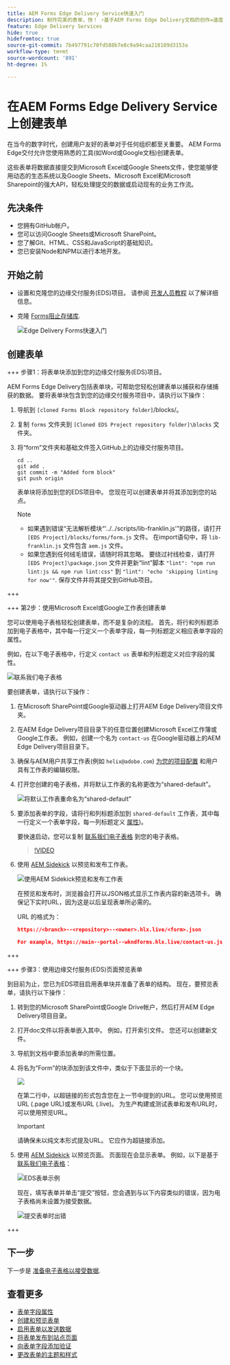 ```yaml
---
title: AEM Forms Edge Delivery Service快速入门
description: 制作完美的表单，快！ ⚡基于AEM Forms Edge Delivery文档的创作=速度飞快，采用SEO友好的表单，可让用户和搜索引擎更开心。
feature: Edge Delivery Services
hide: true
hidefromtoc: true
source-git-commit: 7b497791c70fd588b7e8c9a94caa218189d3153a
workflow-type: tm+mt
source-wordcount: '891'
ht-degree: 1%

---
```



# 在AEM Forms Edge Delivery Service上创建表单

在当今的数字时代，创建用户友好的表单对于任何组织都至关重要。 AEM Forms Edge交付允许您使用熟悉的工具(如Word或Google文档)创建表单。

这些表单将数据直接提交到Microsoft Excel或Google Sheets文件，使您能够使用动态的生态系统以及Google Sheets、Microsoft Excel和Microsoft Sharepoint的强大API，轻松处理提交的数据或启动现有的业务工作流。

## 先决条件

* 您拥有GitHub帐户。
* 您可以访问Google Sheets或Microsoft SharePoint。
* 您了解Git、HTML、CSS和JavaScript的基础知识。
* 您已安装Node和NPM以进行本地开发。

## 开始之前

* 设置和克隆您的边缘交付服务(EDS)项目。 请参阅 [开发人员教程](https://www.aem.live/developer/tutorial) 以了解详细信息。
* 克隆 [Forms阻止存储库](https://github.com/adobe/afb).

  ![Edge Delivery Forms快速入门](/help/edge/assets/getting-started-with-eds-forms.png)


## 创建表单


+++ 步骤1：将表单块添加到您的边缘交付服务(EDS)项目。

AEM Forms Edge Delivery包括表单块，可帮助您轻松创建表单以捕获和存储捕获的数据。 要将表单块包含到您的边缘交付服务项目中，请执行以下操作：

1. 导航到 `[cloned Forms Block repository folder]`/blocks/。

1. 复制 `forms` 文件夹到 `[Cloned EDS Project repository folder]\blocks` 文件夹。

1. 将“form”文件夹和基础文件签入GitHub上的边缘交付服务项目。

   ```Shell
   cd ..
   git add .
   git commit -m "Added form block"
   git push origin
   ```

   表单块将添加到您的EDS项目中。 您现在可以创建表单并将其添加到您的站点。

   >[!NOTE]
   >
   > * 如果遇到错误“无法解析模块“&#39;../../scripts/lib-franklin.js&#39;”的路径，请打开 `[EDS Project]/blocks/forms/form.js` 文件。 在import语句中，将 `lib-franklin.js` 文件包含 `aem.js` 文件。
   > * 如果您遇到任何绒毛错误，请随时将其忽略。 要绕过衬线检查，请打开 `[EDS Project]\package.json` 文件并更新“lint”脚本 `"lint": "npm run lint:js && npm run lint:css"` 到 `"lint": "echo 'skipping linting for now'"`. 保存文件并将其提交到GitHub项目。

+++

+++ 第2步：使用Microsoft Excel或Google工作表创建表单


您可以使用电子表格轻松创建表单，而不是复杂的流程。 首先，将行和列标题添加到电子表格中，其中每一行定义一个表单字段，每一列标题定义相应表单字段的属性。

例如，在以下电子表格中，行定义 `contact us` 表单和列标题定义对应字段的属性。

![联系我们电子表格](/help/edge/assets/contact-us-form-spreadsheet.png)

要创建表单，请执行以下操作：

1. 在Microsoft SharePoint或Google驱动器上打开AEM Edge Delivery项目文件夹。

1. 在AEM Edge Delivery项目目录下的任意位置创建Microsoft Excel工作簿或Google工作表。 例如，创建一个名为 `contact-us` 在Google驱动器上的AEM Edge Delivery项目目录下。

1. 确保与AEM用户共享工作表(例如 `helix@adobe.com`) [为您的项目配置](https://www.aem.live/docs/setup-customer-sharepoint) 和用户具有工作表的编辑权限。

1. 打开您创建的电子表格，并将默认工作表的名称更改为“shared-default”。

   ![将默认工作表重命名为“shared-default”](/help/edge/assets/rename-sheet-to-shared-default.png)

1. 要添加表单的字段，请将行和列标题添加到 `shared-default` 工作表，其中每一行定义一个表单字段，每一列标题定义 [属性](/help/edge/docs/forms/eds-form-field-properties))。

   要快速启动，您可以复制 [联系我们电子表格](https://docs.google.com/spreadsheets/d/12jvYjo1a3GOV30IqPY6_7YaCQtUmzWpFhoiOHDcjB28/edit?usp=drive_link) 到您的电子表格。

   >[!VIDEO](https://video.tv.adobe.com/v/3427468?quality=12&learn=on)

1. 使用 [AEM Sidekick](https://www.aem.live/developer/tutorial#preview-and-publish-your-content) 以预览和发布工作表。

   ![使用AEM Sidekick预览和发布工作表](/help/edge/assets/preview-form.png)

   在预览和发布时，浏览器会打开以JSON格式显示工作表内容的新选项卡。 确保记下实时URL，因为这是以后呈现表单所必需的。

   URL 的格式为：

   ```JSON
   https://<branch>--<repository>--<owner>.hlx.live/<form>.json
   
   For example, https://main--portal--wkndforms.hlx.live/contact-us.json
   ```

+++

+++ 步骤3：使用边缘交付服务(EDS)页面预览表单


到目前为止，您已为EDS项目启用表单块并准备了表单的结构。 现在，要预览表单，请执行以下操作：

1. 转到您的Microsoft SharePoint或Google Drive帐户，然后打开AEM Edge Delivery项目目录。

1. 打开doc文件以将表单嵌入其中。 例如，打开索引文件。 您还可以创建新文件。

1. 导航到文档中要添加表单的所需位置。

1. 将名为“Form”的块添加到该文件中，类似于下面显示的一个块。

   ![](/help/edge/assets/form-block-in-sites-page-example.png)

   在第二行中，以超链接的形式包含您在上一节中提到的URL。 您可以使用预览URL (.page URL)或发布URL (.live)。 为生产构建或测试表单和发布URL时，可以使用预览URL。

   >[!IMPORTANT]
   >
   >
   > 请确保未以纯文本形式提及URL。 它应作为超链接添加。

1. 使用 [AEM Sidekick](https://www.aem.live/developer/tutorial#preview-and-publish-your-content) 以预览页面。 页面现在会显示表单。 例如，以下是基于 [联系我们电子表格](https://docs.google.com/spreadsheets/d/12jvYjo1a3GOV30IqPY6_7YaCQtUmzWpFhoiOHDcjB28/edit?usp=drive_link)：


   ![EDS表单示例](/help/edge/assets/eds-form.png)

   现在，填写表单并单击“提交”按钮，您会遇到与以下内容类似的错误，因为电子表格尚未设置为接受数据。

   ![提交表单时出错](/help/edge/assets/form-error.png)

+++


## 下一步

下一步是 [准备电子表格以接受数据](/help/edge/docs/forms/submit-forms.md).



## 查看更多

* [表单字段属性](/help/edge/docs/forms/eds-form-field-properties)
* [创建和预览表单](/help/edge/docs/forms/create-forms.md)
* [启用表单以发送数据](/help/edge/docs/forms/submit-forms.md)
* [将表单发布到站点页面](/help/edge/docs/forms/publish-eds-forms.md)
* [向表单字段添加验证](/help/edge/docs/forms/validate-forms.md)
* [更改表单的主题和样式](/help/edge/docs/forms/style-theme-forms.md)
